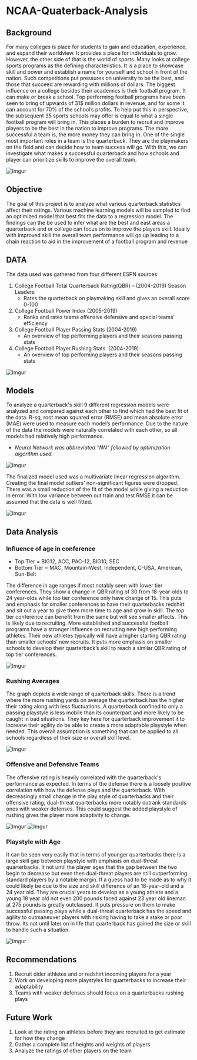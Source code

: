 # NCAA-Quaterback-Analysis
## Background
For many colleges is place for students to gain and education, experience, and expand their worldview. It provides a place for individuals to grow. However, the other side of that is the world of sports. Many looks at college sports programs as the defining characteristics. It is a place to showcase skill and power and establish a name for yourself and school in front of the nation. Such competitions put pressures on university to be the best, and those that succeed are rewarding with millions of dollars. The biggest influence on a college besides their academics is their football program. It can make or break a school. Top performing football programs have been seen to bring of upwards of 31$ million dollars in revenue, and for some it can account for 70% of the school’s profits. To help put this in perspective, the subsequent 35 sports schools may offer is equal to what a single football program will bring in. This places a burden to recruit and improve players to be the best in the nation to improve programs. The more successful a team is, the more money they can bring in. One of the single most important roles in a team is the quarterback. They are the playmakers on the field and can decide how to team success will go. With this, we can investigate what makes a successful quarterback and how schools and player can prioritize skills to improve the overall team.

![Imgur](https://i.imgur.com/nbgPMXS.png)

## Objective 
The goal of this project is to analyze what various quarterback statistics affect their ratings. Various machine learning models will be sampled to find an optimized model that best fits the data to a regression model. The findings can the be used to infer what are the best and east areas a quarterback and or college can focus on to improve the players skill. Ideally with improved skill the overall team performance will go up leading to a chain reaction to aid in the improvement of a football program and revenue

## DATA
The data used was gathered from four different ESPN sources
1. College Football Total Quarterback Rating(QBR) – (2004-2019) Season Leaders
    * Rates the quarterback on playmaking skill and gives an overall score 0-100
2. College Football Power Index (2005-2019)
    * Ranks and rates teams offensive defensive and special teams’ efficiency 
3. College Football Player Passing Stats (2004-2019)
    * An overview of top performing players and their seasons passing stats
4. College Football Player Rushing Stats  (2004-2019)
    * An overview of top performing players and their seasons passing stats
    
![Imgur](https://i.imgur.com/C2yAze4.png)

## Models
To analyze a quarterback's skill 9 different regression models were analyzed and compared against each other to find which had the best fit of the data. R-sq, root mean squared error (RMSE) and mean absolute error (MAE) were used to measure each model’s performance. Due to the nature of the data the models were naturally correlated with each other, so all models had relatively high performance. 
* _Neural Network was abbreviated “NN” followed by optimization algorithm used._

![Imgur](https://i.imgur.com/lslgxtM.png)

The finalized model used was a multivariate linear regression algorithm. Creating the final model outliers’ non-significant figures were dropped. There was a small reduction of the fit of the model while giving a reduction in error. With low variance between out train and test RMSE it can be assumed that the data is well fitted.

![Imgur](https://i.imgur.com/i6S8iMw.png)

## Data Analysis
### Influence of age in conference 

* Top Tier = BIG12, ACC, PAC-12, BIG10, SEC
* Bottom Tier = MAC, Mountain-West, Independent, C-USA, American, Sun-Belt

The difference in age ranges if most notably seen with lower tier conferences. They show a change in QBR rating of 30 from 18-year-olds to 24 year-olds while top tier conference only have change of 15. This puts and emphasis for smaller conferences to have their quarterbacks redshirt and sit out a year to give them more time to age and grow in skill. The top tier conference can benefit from the same but will see smaller affects. This is likely due to recruiting. More established and successful football programs have a stronger influence on recruiting new high performing athletes. Their new athletes typically will have a higher starting QBR rating than smaller schools’ new recruits. It puts more emphasis on smaller schools to develop their quarterback’s skill to reach a similar QBR rating of top tier conferences.

![Imgur](https://i.imgur.com/c2KYqaR.png)

### Rushing Averages
The graph depicts a wide range of quarterback skills. There is a trend where the more rushing yards on average the quarterback has the higher their rating along with less fluctuations. A quarterback confined to only a passing playstyle is less mobile than its counterpart and more likely to be caught in bad situations. They key here for quarterback improvement it to increase their agility do be able to create a more adaptable playstyle when needed. This overall assumption is something that can be applied to all schools regardless of their size or overall skill level.

![Imgur](https://i.imgur.com/WRkAniC.png)

### Offensive and Defensive Teams
The offensive rating is heavily correlated with the quarterback's performance as expected. In terms of the defense there is a loosely positive correlation with how the defense plays and the quarterback. With decreasingly small change in the play style of quarterbacks and their offensive rating, dual-threat quarterbacks more notably outrank standards ones with weaker defenses. This could suggest the added playstyle of rushing gives the player more adaptivity to change.

![Imgur](https://i.imgur.com/ORUCo77.png) ![Imgur](https://i.imgur.com/KEQWMO0.png)

### Playstyle with Age
It can be seen very easily that in terms of younger quarterbacks there is a large skill gap between playstyle with emphasis on dual-threat quarterbacks. It not until the player ages that the gap between the two begin to decrease but even then dual-threat players are still outperforming standard players by a notable margin. If a guess had to be made as to why it could likely be due to the size and skill difference of an 18-year-old and a 24 year old. They are crucial years to develop as a young athlete and a young 18 year old not even 200 pounds faced against 23 year old lineman at 275 pounds is greatly outclassed. It puts pressure on them to make successful passing plays while a dual-threat quarterback has the speed and agility to outmaneuver players with risking having to take a stake or poor throw. Its not until later on in life that quarterback has gained the size or skill to handle such a situation.

![Imgur](https://i.imgur.com/gyYCohi.png)

## Recommendations
1. Recruit older athletes and or redshirt incoming players for a year
2. Work on developing more playstyles for quarterbacks to increase their adaptability
3. Teams with weaker defenses should focus on a quarterbacks rushing plays

## Future Work
1. Look at the rating on athletes before they are recruited to get estimate for how they change
2. Gather a complete list of heights and weights of players
3. Analyze the ratings of other players on the team 


 
